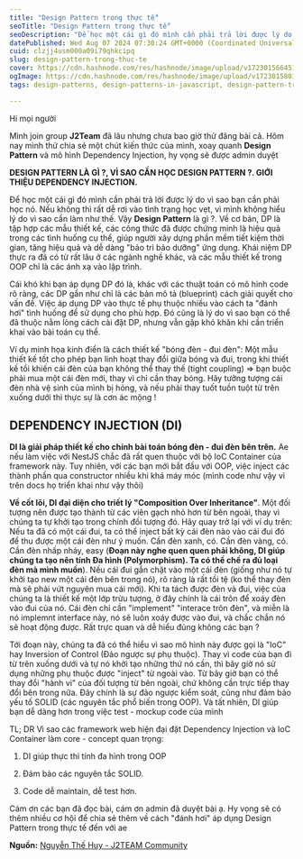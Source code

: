```yaml
---
title: "Design Pattern trong thực tế"
seoTitle: "Design Pattern trong thực tế"
seoDescription: "Để học một cái gì đó mình cần phải trả lời được lý do vì sao bạn cần phải học nó. Nếu không thì rất dễ rơi vào tình trạng học vẹt, vì mình không hiểu lý do "
datePublished: Wed Aug 07 2024 07:30:24 GMT+0000 (Coordinated Universal Time)
cuid: clzjj4usm000a09i79qhkcipq
slug: design-pattern-trong-thuc-te
cover: https://cdn.hashnode.com/res/hashnode/image/upload/v1723015664515/cdff27c0-f10a-4280-bc9b-87805319aaf3.jpeg
ogImage: https://cdn.hashnode.com/res/hashnode/image/upload/v1723015801919/6328b105-b1f4-4346-aafd-04cc2c2923e5.jpeg
tags: design-patterns, design-patterns-in-javascript, design-pattern-trong-thuc-te

---
```


Hi mọi người

Mình join group **J2Team** đã lâu nhưng chưa bao giờ thử đăng bài cả. Hôm nay mình thử chia sẻ một chút kiến thức của mình, xoay quanh **Design Pattern** và mô hình Dependency Injection, hy vọng sẽ được admin duyệt

**DESIGN PATTERN LÀ GÌ ?, VÌ SAO CẦN HỌC DESIGN PATTERN ?. GIỚI THIỆU DEPENDENCY INJECTION.**

Để học một cái gì đó mình cần phải trả lời được lý do vì sao bạn cần phải học nó. Nếu không thì rất dễ rơi vào tình trạng học vẹt, vì mình không hiểu lý do vì sao cần làm như thế. Vậy **Design Pattern** là gì ?. Về cơ bản, DP là tập hợp các mẫu thiết kế, các công thức đã được chứng minh là hiệu quả trong các tình huống cụ thể, giúp người xây dựng phần mềm tiết kiệm thời gian, tăng hiệu quả và dễ dàng "bảo trì bảo dưỡng" ứng dụng. Khái niệm DP thực ra đã có từ rất lâu ở các ngành nghề khác, và các mẫu thiết kế trong OOP chỉ là các ánh xạ vào lập trình.

Cái khó khi bạn áp dụng DP đó là, khác với các thuật toán có mô hình code rõ ràng, các DP gần như chỉ là các bản mô tả (blueprint) cách giải quyết cho vấn đề. Việc áp dụng DP vào thực tế phụ thuộc nhiều vào cách ta "đánh hơi" tình huống để sử dụng cho phù hợp. Đó cũng là lý do vì sao bạn có thể đã thuộc nằm lòng cách cài đặt DP, nhưng vẫn gặp khó khăn khi cần triển khai vào bài toán cụ thể.

Ví dụ minh họa kinh điển là cách thiết kế "bóng đèn - đui đèn": Một mẫu thiết kế tốt cho phép bạn linh hoạt thay đổi giữa bóng và đui, trong khi thiết kế tồi khiến cái đèn của bạn không thể thay thế (tight coupling) =&gt; bạn buộc phải mua một cái đèn mới, thay vì chỉ cần thay bóng. Hãy tưởng tượng cái đèn nhà vệ sinh của mình bị hỏng, và nếu phải thay tuốt tuồn tuột từ trên xuống dưới thì thực sự là cơn ác mộng !

## **DEPENDENCY INJECTION (DI)**

**DI là giải pháp thiết kế cho chính bài toán bóng đèn - đui đèn bên trên.** Ae nếu làm việc với NestJS chắc đã rất quen thuộc với bộ IoC Container của framework này. Tuy nhiên, với các bạn mới bắt đầu với OOP, việc inject các thành phần qua constructor nhiều khi khá máy móc (mình code như vậy vì trên docs họ triển khai như vậy thôi)

**Về cốt lõi, DI đại diện cho triết lý "Composition Over Inheritance"**. Một đối tượng nên được tạo thành từ các viên gạch nhỏ hơn từ bên ngoài, thay vì chúng ta tự khởi tạo trong chính đối tượng đó. Hãy quay trở lại với ví dụ trên: Nếu ta đã có một cái đui, ta có thể inject bất kỳ cái đèn nào vào cái đui đó để thu được một cái đèn như ý muốn. Cần đèn xanh, có. Cần đèn vàng, có. Cần đèn nhấp nháy, easy (**Đoạn này nghe quen quen phải không, DI giúp chúng ta tạo nên tính Đa hình (Polymorphism). Ta có thế chế ra đủ loại đèn mà mình muốn**). Nếu cái đui gắn chặt vào một cái đèn (giống như nó tự khởi tạo new một cái đèn bên trong nó), rõ ràng là rất tồi tệ (ko thể thay đèn mà sẽ phải vứt nguyên mua cái mới). Khi ta tách được đèn và đui, việc của chúng ta là thiết kế một lớp trừu tượng, ở đây chính là cái trôn để xoáy đèn vào đui của nó. Cái đèn chỉ cần "implement" "interace trôn đèn", và miễn là nó implemnt interface này, nó sẽ luôn xoáy được vào đui, và chắc chắn nó sẽ hoạt động được. Rất trực quan và dễ hiểu đúng không các bạn ?

Tới đoạn này, chúng ta đã có thể hiểu vì sao mô hình này được gọi là "IoC" hay Inversion of Control (Đảo ngược sự phụ thuộc). Thay vì code của bạn đi từ trên xuống dưới và tự nó khởi tạo những thứ nó cần, thì bây giờ nó sử dụng những phụ thuộc được "inject" từ ngoài vào. Từ bây giờ bạn có thể thay đổi "hành vi" của đối tượng từ bên ngoài, chứ không cần trực tiếp thay đổi bên trong nữa. Đây chính là sự đảo ngược kiểm soát, cũng như đảm bảo yếu tố SOLID (các nguyên tắc phổ biến trong OOP). Và tất nhiên, DI giúp bạn dễ dàng hơn trong việc test - mockup code của mình

TL; DR Vì sao các framework web hiện đại đặt Dependency Injection và IoC Container làm core - concept quan trọng:

1. DI giúp thực thi tính đa hình trong OOP
    
2. Đảm bảo các nguyên tắc SOLID.
    
3. Code dễ maintain, dễ test hơn.
    

Cám ơn các bạn đã đọc bài, cám ơn admin đã duyệt bài ạ. Hy vọng sẽ có thêm nhiều cơ hội để chia sẻ thêm về cách "đánh hơi" áp dụng Design Pattern trong thực tế đến với ae

**Nguồn:** [Nguyễn Thế Huy - J2TEAM Community](https://www.facebook.com/groups/j2team.community/posts/2438916643107108)
